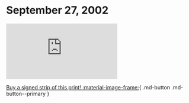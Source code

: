 # September 27, 2002

![](https://www.achewood.com/comic.php?date=09272002)

[Buy a signed strip of this print! :material-image-frame:](https://achewood-holiday-pop-up.myshopify.com/products/strip#09272002){ .md-button .md-button--primary }
